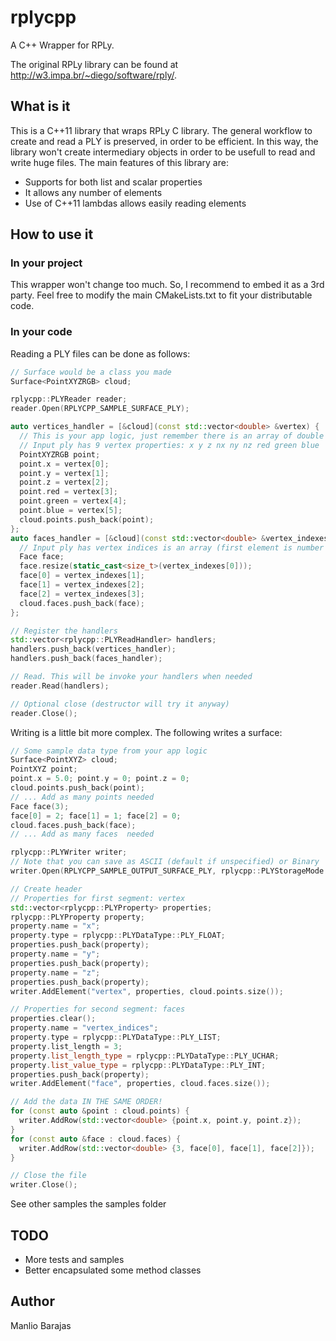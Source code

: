 # rplycpp
A C++ Wrapper for RPLy.

The original RPLy library can be found at http://w3.impa.br/~diego/software/rply/.

## What is it

This is a C++11 library that wraps RPLy C library. The general workflow to create and read a PLY is preserved, in order to be efficient. In this way, the library won't create intermediary objects in order to be usefull to read and write huge files. The main features of this library are:

- Supports for both list and scalar properties
- It allows any number of elements
- Use of C++11 lambdas allows easily reading elements

## How to use it

### In your project

This wrapper won't change too much. So, I recommend to embed it as a 3rd party. Feel free to modify the main CMakeLists.txt to fit your distributable code.

### In your code

Reading a PLY files can be done as follows:

```c++
// Surface would be a class you made
Surface<PointXYZRGB> cloud;

rplycpp::PLYReader reader;
reader.Open(RPLYCPP_SAMPLE_SURFACE_PLY);

auto vertices_handler = [&cloud](const std::vector<double> &vertex) {
  // This is your app logic, just remember there is an array of double with all row values
  // Input ply has 9 vertex properties: x y z nx ny nz red green blue
  PointXYZRGB point;
  point.x = vertex[0];
  point.y = vertex[1];
  point.z = vertex[2];
  point.red = vertex[3];
  point.green = vertex[4];
  point.blue = vertex[5];
  cloud.points.push_back(point);
};
auto faces_handler = [&cloud](const std::vector<double> &vertex_indexes) {
  // Input ply has vertex indices is an array (first element is number of elements)
  Face face;
  face.resize(static_cast<size_t>(vertex_indexes[0]));
  face[0] = vertex_indexes[1];
  face[1] = vertex_indexes[2];
  face[2] = vertex_indexes[3];
  cloud.faces.push_back(face);
};

// Register the handlers
std::vector<rplycpp::PLYReadHandler> handlers;
handlers.push_back(vertices_handler);
handlers.push_back(faces_handler);

// Read. This will be invoke your handlers when needed
reader.Read(handlers);

// Optional close (destructor will try it anyway)
reader.Close();

```

Writing is a little bit more complex. The following writes a surface:

```c++
// Some sample data type from your app logic
Surface<PointXYZ> cloud;
PointXYZ point;
point.x = 5.0; point.y = 0; point.z = 0;
cloud.points.push_back(point);
// ... Add as many points needed
Face face(3);
face[0] = 2; face[1] = 1; face[2] = 0;
cloud.faces.push_back(face);
// ... Add as many faces  needed

rplycpp::PLYWriter writer;
// Note that you can save as ASCII (default if unspecified) or Binary
writer.Open(RPLYCPP_SAMPLE_OUTPUT_SURFACE_PLY, rplycpp::PLYStorageMode::PLY_DEFAULT);

// Create header
// Properties for first segment: vertex
std::vector<rplycpp::PLYProperty> properties;
rplycpp::PLYProperty property;
property.name = "x";
property.type = rplycpp::PLYDataType::PLY_FLOAT;
properties.push_back(property);
property.name = "y";
properties.push_back(property);
property.name = "z";
properties.push_back(property);
writer.AddElement("vertex", properties, cloud.points.size());

// Properties for second segment: faces
properties.clear();
property.name = "vertex_indices";
property.type = rplycpp::PLYDataType::PLY_LIST;
property.list_length = 3;
property.list_length_type = rplycpp::PLYDataType::PLY_UCHAR;
property.list_value_type = rplycpp::PLYDataType::PLY_INT;
properties.push_back(property);
writer.AddElement("face", properties, cloud.faces.size());

// Add the data IN THE SAME ORDER!
for (const auto &point : cloud.points) {
  writer.AddRow(std::vector<double> {point.x, point.y, point.z});
}
for (const auto &face : cloud.faces) {
  writer.AddRow(std::vector<double> {3, face[0], face[1], face[2]});
}

// Close the file
writer.Close();

```

See other samples the samples folder

## TODO

- More tests and samples
- Better encapsulated some method classes

## Author

Manlio Barajas
